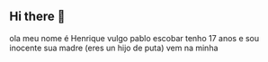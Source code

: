 ## Hi there 👋

ola meu nome é Henrique vulgo pablo escobar tenho 17 anos e sou inocente sua madre (eres un hijo de puta) vem na minha 
